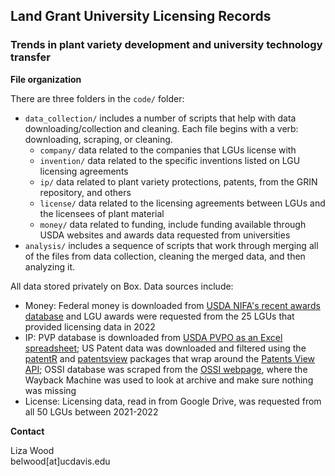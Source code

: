 ## Land Grant University Licensing Records  
### Trends in plant variety development and university technology transfer  

**File organization**

There are three folders in the `code/` folder:

* `data_collection/` includes a number of scripts that help with data downloading/collection and cleaning. Each file begins with a verb: downloading, scraping, or cleaning. 
  * `company/` data related to the companies that LGUs license with
  * `invention/` data related to the specific inventions listed on LGU licensing agreements
  * `ip/` data related to plant variety protections, patents, from the GRIN repository, and others
  * `license/` data related to the licensing agreements between LGUs and the licensees of plant material
  * `money/` data related to funding, include funding available through USDA websites and awards data requested from universities
* `analysis/` includes a sequence of scripts that work through merging all of the files from data collection, cleaning the merged data, and then analyzing it.


All data stored privately on Box. Data sources include:  

* Money: Federal money is downloaded from [USDA NIFA's recent awards database](https://portal.nifa.usda.gov/lmd4/recent_awards) and LGU awards were requested from the 25 LGUs that provided licensing data in 2022  
* IP: PVP database is downloaded from [USDA PVPO as an Excel spreadsheet](https://www.ams.usda.gov/services/plant-variety-protection/application-status); US Patent data was downloaded and filtered using the [patentR](https://cran.r-project.org/web/packages/patentr/patentr.pdf) and [patentsview](https://cran.r-project.org/web/packages/patentsview/patentsview.pdf) packages that wrap around the [Patents View API](https://patentsview.org/apis/api-endpoints); OSSI database was scraped from the [OSSI webpage](https://osseeds.org/), where the Wayback Machine was used to look at archive and make sure nothing was missing  
* License: Licensing data, read in from Google Drive, was requested from all 50 LGUs between 2021-2022  

**Contact**  

Liza Wood  
belwood[at]ucdavis.edu
